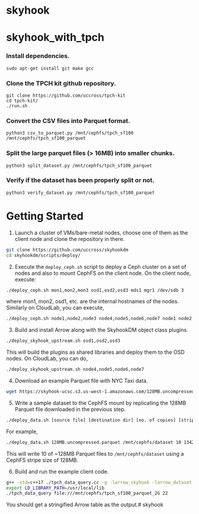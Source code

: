 # skyhook
# skyhook_with_tpch

### Install dependencies.

```
sudo apt-get install git make gcc
```
### Clone the TPCH kit github repository.

```
git clone https://github.com/uccross/tpch-kit
cd tpch-kit/
./run.sh
```

### Convert the CSV files into Parquet format.

```
python3 csv_to_parquet.py /mnt/cephfs/tpch_sf100 /mnt/cephfs/tpch_sf100_parquet
```

### Split the large parquet files (> 16MB) into smaller chunks.

```
python3 split_dataset.py /mnt/cephfs/tpch_sf100_parquet
```

### Verify if the dataset has been properly split or not.

```
python3 verify_dataset.py /mnt/cephfs/tpch_sf100_parquet
```


# Getting Started

1. Launch a cluster of VMs/bare-metal nodes, choose one of them as the client node and clone the repository in there.
```bash
git clone https://github.com/uccross/skyhookdm
cd skyhookdm/scripts/deploy/
```

2. Execute the `deploy_ceph.sh` script to deploy a Ceph cluster on a set of nodes and also to mount CephFS on the client node. On the client node, execute:

```bash
./deploy_ceph.sh mon1,mon2,mon3 osd1,osd2,osd3 mds1 mgr1 /dev/sdb 3
```
where mon1, mon2, osd1, etc. are the internal hostnames of the nodes. Similarly on CloudLab, you can execute,

```bash
./deploy_ceph.sh node1,node2,node3 node4,node5,node6,node7 node1 node2 /dev/nvme0n1p4 3
```

3. Build and install Arrow along with the SkyhookDM object class plugins.

```bash
./deploy_skyhook_upstream.sh osd1,osd2,osd3
```
This will build the plugins as shared libraries and deploy them to the OSD nodes. On CloudLab, you can do,

```bash
./deploy_skyhook_upstream.sh node4,node5,node6,node7
```

4. Download an example Parquet file with NYC Taxi data.
```bash
wget https://skyhook-ucsc.s3.us-west-1.amazonaws.com/128MB.uncompressed.parquet
```

5. Write a sample dataset to the CephFS mount by replicating the 128MB Parquet file downloaded in the previous step.

```bash
./deploy_data.sh [source file] [destination dir] [no. of copies] [stripe unit]
```

For example,
```bash
./deploy_data.sh 128MB.uncompressed.parquet /mnt/cephfs/dataset 10 134217728
```

This will write 10 of ~128MB Parquet files to `/mnt/cephfs/dataset` using a CephFS stripe size of 128MB. 

6. Build and run the example client code.
```bash
g++ -std=c++17 ./tpch_data_query.cc -g -larrow_skyhook -larrow_dataset -larrow -lduckdb -o tpch_data_query
export LD_LIBRARY_PATH=/usr/local/lib
./tpch_data_query file:///mnt/cephfs/tpch_sf100_parquet_2G 22
```

You should get a stringified Arrow table as the output.# skyhook
